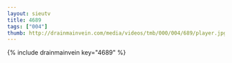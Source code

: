 ```yaml
--- 
layout: sieutv
title: 4689
tags: ["004"]
thumb: http://drainmainvein.com/media/videos/tmb/000/004/689/player.jpg
---
```

{% include drainmainvein key="4689" %} 
